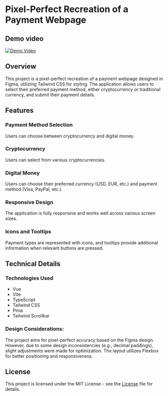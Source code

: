 # Pixel-Perfect Recreation of a Payment Webpage

## Demo video

[![Demo Video](https://img.youtube.com/vi/TobiBGACExY/0.jpg)](https://youtu.be/TobiBGACExY)

## Overview

This project is a pixel-perfect recreation of a payment webpage designed in
Figma, utilizing Tailwind CSS for styling. The application allows users to
select their preferred payment method, either cryptocurrency or traditional
currency, and submit their payment details.

## Features

### **Payment Method Selection**

Users can choose between cryptocurrency and digital money.

### **Cryptocurrency**

Users can select from various cryptocurrencies.

### **Digital Money**

Users can choose their preferred currency (USD, EUR, etc.) and payment method
(Visa, PayPal, etc.).

### **Responsive Design**

The application is fully responsive and works well across various screen sizes.

### **Icons and Tooltips**

Payment types are represented with icons, and tooltips provide additional
information when relevant buttons are pressed.

## Technical Details

### **Technologies Used**

- Vue
- Vite
- TypeScript
- Tailwind CSS
- Pinia
- Tailwind Scrollbar

### **Design Considerations**:

The project aims for pixel-perfect accuracy based on the Figma design. However,
due to some design inconsistencies (e.g., decimal paddings), slight adjustments
were made for optimization. The layout utilizes Flexbox for better positioning
and responsiveness.

## License

This project is licensed under the MIT License - see the [License](LICENSE) file
for details.
